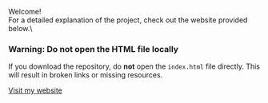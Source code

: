 Welcome!\
For a detailed explanation of the project, check out the website provided below.\

### **Warning: Do not open the HTML file locally**
If you download the repository, do **not** open the `index.html` file directly. This will result in broken links or missing resources.

[Visit my website](https://spangle-earthquake-4ee.notion.site/Factory-Planning-164105fb297a803eb436d31f2495c45f)
